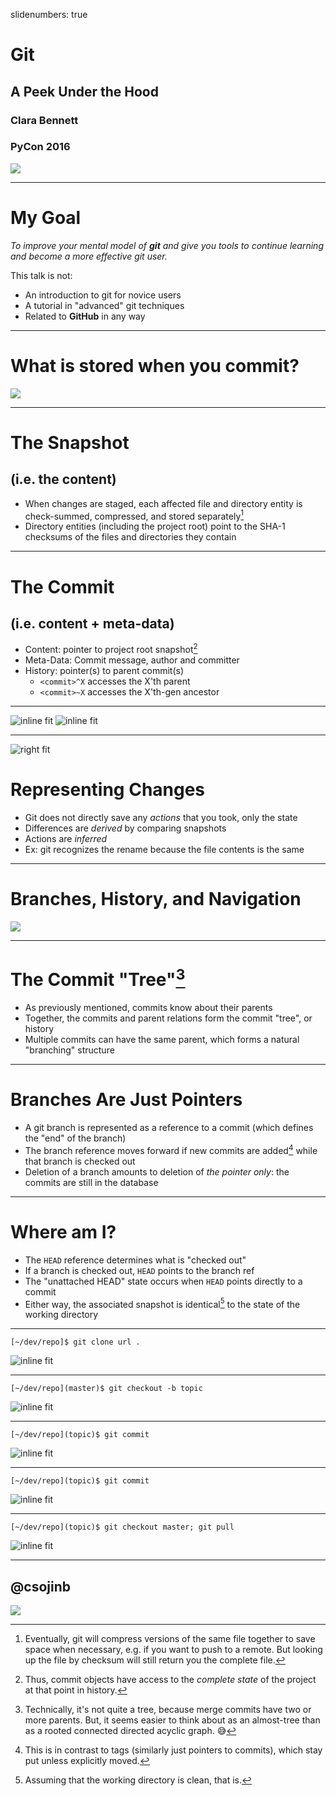 slidenumbers: true

# Git
## A Peek Under the Hood

### Clara Bennett
### PyCon 2016

![](images/vasa.jpg)

---
# My Goal

_To improve your mental model of **git** and give you tools to continue learning and become a more effective git user._


This talk is not:

* An introduction to git for novice users
* A tutorial in "advanced" git techniques
* Related to **GitHub** in any way

---

# What is stored when you commit?

![](images/dunes.jpg)

---
# The Snapshot
## (i.e. the content)

* When changes are staged, each affected file and directory entity is check-summed, compressed, and stored separately[^1]
* Directory entities (including the project root) point to the SHA-1 checksums of the files and directories they contain


[^1]: Eventually, git will compress versions of the same file together to save space when necessary, e.g. if you want to push to a remote. But looking up the file by checksum will still return you the complete file.

---

# The Commit
## (i.e. content + meta-data)

* Content: pointer to project root snapshot[^2]
* Meta-Data: Commit message, author and committer
* History: pointer(s) to parent commit(s)
    - `<commit>^X` accesses the X'th parent
    - `<commit>~X` accesses the X'th-gen ancestor

[^2]: Thus, commit objects have access to the _complete state_ of the project at that point in history.

---

![inline fit](images/two-commits-terminal.png) ![inline fit](images/two-commits.png)

---
![right fit](images/mv-example.png)

# Representing Changes

* Git does not directly save any _actions_ that you took, only the state
* Differences are _derived_ by comparing snapshots
* Actions are _inferred_
* Ex: git recognizes the rename because the file contents is the same

---

# Branches, History, and Navigation

![](images/trees.jpg)

---
# The Commit "Tree"[^3]

* As previously mentioned, commits know about their parents
* Together, the commits and parent relations form the commit "tree", or history
* Multiple commits can have the same parent, which forms a natural "branching" structure

[^3]: Technically, it's not quite a tree, because merge commits have two or more parents. But, it seems easier to think about as an almost-tree than as a rooted connected directed acyclic graph. :sweat_smile:

---
# Branches Are Just Pointers

* A git branch is represented as a reference to a commit (which defines the "end" of the branch)
* The branch reference moves forward if new commits are added[^4] while that branch is checked out
* Deletion of a branch amounts to deletion of _the pointer only_: the commits are still in the database

[^4]: This is in contrast to tags (similarly just pointers to commits), which stay put unless explicitly moved.

---
# Where am I?

* The `HEAD` reference determines what is "checked out"
* If a branch is checked out, `HEAD` points to the branch ref
* The "unattached HEAD" state occurs when `HEAD` points directly to a commit
* Either way, the associated snapshot is identical[^5] to the state of the working directory

[^5]: Assuming that the working directory is clean, that is.

---
```
[~/dev/repo]$ git clone url .
```

![inline fit](images/branches1.png)

---
```
[~/dev/repo](master)$ git checkout -b topic
```

![inline fit](images/branches2.png)

---
```
[~/dev/repo](topic)$ git commit
```

![inline fit](images/branches3.png)

---
```
[~/dev/repo](topic)$ git commit
```

![inline fit](images/branches4.png)

---
```
[~/dev/repo](topic)$ git checkout master; git pull
```

![inline fit](images/branches5.png)

---
## @csojinb


![](images/young-clara-sunglasses.jpg)
